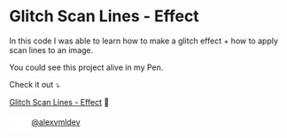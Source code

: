 # Glitch Scan Lines - Effect
In this code I was able to learn how to make a glitch effect + how to  apply scan lines to an image.

You could see this project alive in my Pen.

Check it out :arrow_heading_down:

[Glitch Scan Lines - Effect](https://codepen.io/alexvmldev/pen/GReZojq?editors=1100) :link:

<a href="https://codepen.io/alexvmldev" target="blank"><img align="center" src="https://raw.githubusercontent.com/AlexvmlDev/AlexvmlDev/37a54cc9de96bf3c3ffde499494a682c3a796a30/imgs/codepen-white.svg" alt="alexvmldev" height="30" width="40" />@alexvmldev</a>

